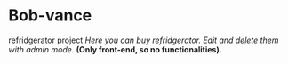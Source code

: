 # Bob-vance
refridgerator project
*Here you can buy refridgerator. Edit and delete them with admin mode.* **(Only front-end, so no functionalities).**
